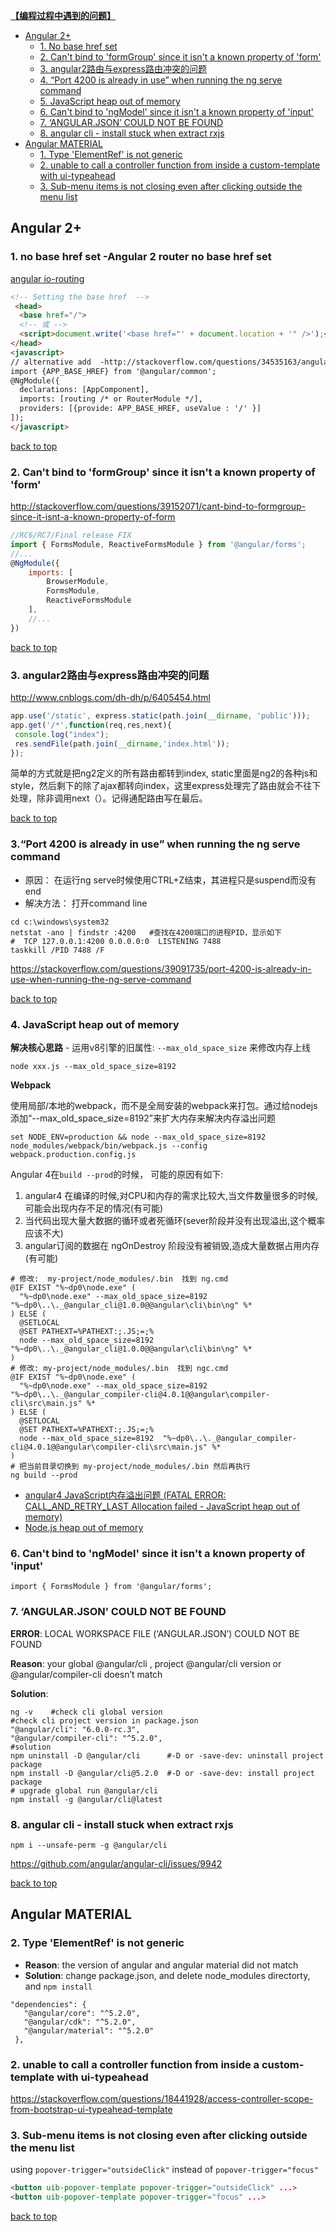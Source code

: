 [**【编程过程中遇到的问题】**](#top)

- [Angular 2+](#angular)
  - [1. No base href set](#no-base-href-set)
  - [2. Can't bind to 'formGroup' since it isn't a known property of 'form'](#Cannot-bind-to-formGroup)
  - [3. angular2路由与express路由冲突的问题](#angular2路由与express路由冲突的问题)
  - [4. “Port 4200 is already in use” when running the ng serve command](#port4200)
  - [5. JavaScript heap out of memory](#JavaScript)
  - [6. Can't bind to 'ngModel' since it isn't a known property of 'input'](#input)
  - [7. ‘ANGULAR.JSON’ COULD NOT BE FOUND](#COULD-NOT-BE-FOUND)
  - [8. angular cli - install stuck when extract rxjs](#install-stuck-when-extract-rxjs)
- [Angular MATERIAL](#angularM)
  - [1. Type 'ElementRef' is not generic](#ElementRef)
  - [2. unable to call a controller function from inside a custom-template with ui-typeahead](#ui-typeahead)
  - [3. Sub-menu items is not closing even after clicking outside the menu list](#Sub-menu)

<h2 id="angular">Angular 2+</h2>

<h3 id="no-base-href-set">1. no base href set -Angular 2 router no base href set</h3>

[angular io-routing](https://angular.io/docs/ts/latest/guide/router.html)

```html
<!-- Setting the base href  -->
 <head>
  <base href="/">
  <!-- 或 --> 
  <script>document.write('<base href="' + document.location + '" />');</script>
</head>
<javascript>
// alternative add  -http://stackoverflow.com/questions/34535163/angular-2-router-no-base-href-set
import {APP_BASE_HREF} from '@angular/common';
@NgModule({
  declarations: [AppComponent],
  imports: [routing /* or RouterModule */], 
  providers: [{provide: APP_BASE_HREF, useValue : '/' }]
]); 
</javascript>
```
 
 [back to top](#top)
 
<h3 id="Cannot-bind-to-formGroup">2. Can't bind to 'formGroup' since it isn't a known property of 'form'</h3>

http://stackoverflow.com/questions/39152071/cant-bind-to-formgroup-since-it-isnt-a-known-property-of-form

```javascript
//RC6/RC7/Final release FIX
import { FormsModule, ReactiveFormsModule } from '@angular/forms';
//...
@NgModule({
    imports: [
        BrowserModule,
        FormsModule,
        ReactiveFormsModule
    ],
    //...
})
```

 [back to top](#top)
 
 <h3 id="angular2路由与express路由冲突的问题">3. angular2路由与express路由冲突的问题</h3>
 
 http://www.cnblogs.com/dh-dh/p/6405454.html
 
 ```javascript
app.use('/static', express.static(path.join(__dirname, 'public')));
app.get('/*',function(req,res,next){
  console.log("index");
  res.sendFile(path.join(__dirname,'index.html'));
});
```
 
简单的方式就是把ng2定义的所有路由都转到index, static里面是ng2的各种js和style，然后剩下的除了ajax都转向index，这里express处理完了路由就会不往下处理，除非调用next（）。记得通配路由写在最后。
 
[back to top](#top)
 
<h3 id="port4200">3.“Port 4200 is already in use” when running the ng serve command</h3>

- 原因： 在运行ng serve时候使用CTRL+Z结束，其进程只是suspend而没有end
- 解决方法： 打开command line

```shell
cd c:\windows\system32
netstat -ano | findstr :4200   #查找在4200端口的进程PID，显示如下
#  TCP 127.0.0.1:4200 0.0.0.0:0  LISTENING 7488
taskkill /PID 7488 /F
```

https://stackoverflow.com/questions/39091735/port-4200-is-already-in-use-when-running-the-ng-serve-command

[back to top](#top)

<h3 id="JavaScript">4. JavaScript heap out of memory</h3>

**解决核心思路** - 运用v8引擎的旧属性: `--max_old_space_size` 来修改内存上线

`node xxx.js --max_old_space_size=8192`

**Webpack**

使用局部/本地的webpack，而不是全局安装的webpack来打包。通过给nodejs添加“--max_old_space_size=8192”来扩大内存来解决内存溢出问题

`set NODE_ENV=production && node --max_old_space_size=8192 node_modules/webpack/bin/webpack.js --config webpack.production.config.js`

Angular 4在`build --prod`的时候， 可能的原因有如下:

1. angular4 在编译的时候,对CPU和内存的需求比较大,当文件数量很多的时候,可能会出现内存不足的情况(有可能)
2. 当代码出现大量大数据的循环或者死循环(sever阶段并没有出现溢出,这个概率应该不大)
3. angular订阅的数据在 ngOnDestroy 阶段没有被销毁,造成大量数据占用内存(有可能)

```shell
# 修改:  my-project/node_modules/.bin  找到 ng.cmd 
@IF EXIST "%~dp0\node.exe" (
  "%~dp0\node.exe" --max_old_space_size=8192  "%~dp0\..\._@angular_cli@1.0.0@@angular\cli\bin\ng" %*
) ELSE (
  @SETLOCAL
  @SET PATHEXT=%PATHEXT:;.JS;=;%
  node --max_old_space_size=8192  "%~dp0\..\._@angular_cli@1.0.0@@angular\cli\bin\ng" %*
)
# 修改: my-project/node_modules/.bin  找到 ngc.cmd 
@IF EXIST "%~dp0\node.exe" (
  "%~dp0\node.exe" --max_old_space_size=8192  "%~dp0\..\._@angular_compiler-cli@4.0.1@@angular\compiler-cli\src\main.js" %*
) ELSE (
  @SETLOCAL
  @SET PATHEXT=%PATHEXT:;.JS;=;%
  node --max_old_space_size=8192  "%~dp0\..\._@angular_compiler-cli@4.0.1@@angular\compiler-cli\src\main.js" %*
)
# 把当前目录切换到 my-project/node_modules/.bin 然后再执行
ng build --prod
```

- [angular4 JavaScript内存溢出问题 (FATAL ERROR: CALL_AND_RETRY_LAST Allocation failed - JavaScript heap out of memory)
](https://www.cnblogs.com/liugang-vip/p/6857595.html)
- [Node.js heap out of memory](https://stackoverflow.com/questions/38558989/node-js-heap-out-of-memory)

<h3 id="input">6. Can't bind to 'ngModel' since it isn't a known property of 'input'</h3>

`import { FormsModule } from '@angular/forms';`


<h3 id="COULD-NOT-BE-FOUND">7. ‘ANGULAR.JSON’ COULD NOT BE FOUND</h3>

**ERROR**: LOCAL WORKSPACE FILE (‘ANGULAR.JSON’) COULD NOT BE FOUND

**Reason**: your global @angular/cli , project @angular/cli version or @angular/compiler-cli doesn’t match

**Solution**:

```shell
ng -v    #check cli global version
#check cli project version in package.json
"@angular/cli": "6.0.0-rc.3",
"@angular/compiler-cli": "^5.2.0",
#solution
npm uninstall -D @angular/cli      #-D or -save-dev: uninstall project package
npm install -D @angular/cli@5.2.0  #-D or -save-dev: install project package
# upgrade global run @angular/cli
npm install -g @angular/cli@latest
```

<h3 id="install-stuck-when-extract-rxjs">8. angular cli - install stuck when extract rxjs</h3>

`npm i --unsafe-perm -g @angular/cli`

https://github.com/angular/angular-cli/issues/9942

[back to top](#top)

<h2 id="angularM">Angular MATERIAL</h2>

<h3 id="ElementRef">2. Type 'ElementRef' is not generic</h3>

- **Reason**: the version of angular and angular material did not match
- **Solution**: change package.json, and delete node_modules directorty, and `npm install`

```
"dependencies": {
   "@angular/core": "^5.2.0",
   "@angular/cdk": "^5.2.0",
   "@angular/material": "^5.2.0"    
 },
```

<h3 id="ui-typeahead">2. unable to call a controller function from inside a custom-template with ui-typeahead</h3>

https://stackoverflow.com/questions/18441928/access-controller-scope-from-bootstrap-ui-typeahead-template

<h3 id="Sub-menu">3. Sub-menu items is not closing even after clicking outside the menu list</h3>

using `popover-trigger="outsideClick"` instead of `popover-trigger="focus"`

```html
<button uib-popover-template popover-trigger="outsideClick" ...>
<button uib-popover-template popover-trigger="focus" ...>
```

[back to top](#top)
